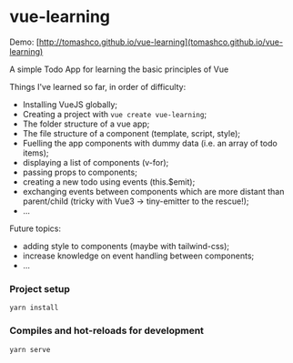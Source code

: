 # vue-learning

Demo: [http://tomashco.github.io/vue-learning](tomashco.github.io/vue-learning)

A simple Todo App for learning the basic principles of Vue

Things I've learned so far, in order of difficulty:

- Installing VueJS globally;
- Creating a project with ```vue create vue-learning```;
- The folder structure of a vue app;
- The file structure of a component (template, script, style);
- Fuelling the app components with dummy data (i.e. an array of todo items);
- displaying a list of components (v-for);
- passing props to components;
- creating a new todo using events (this.$emit);
- exchanging events between components which are more distant than parent/child (tricky with Vue3 -> tiny-emitter to the rescue!);
- ...

Future topics:
- adding style to components (maybe with tailwind-css);
- increase knowledge on event handling between components;
- ...

### Project setup
```
yarn install
```

### Compiles and hot-reloads for development
```
yarn serve
```
